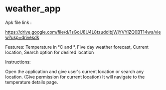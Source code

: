 # weather_app


Apk file link : 

https://drive.google.com/file/d/1sGoU8U4L8tzuddibjWjYVYlZQ0BT14ws/view?usp=drivesdk

Features: 
Temperature in °C and °,
Five day weather forecast,
Current location,
Search option for desired location

Instructions: 

Open the application and give user's current location or search any location.
(Give permission for current location)
It will navigate to the temperature details page.

